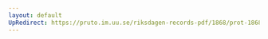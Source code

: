 ```yaml
---
layout: default
UpRedirect: https://pruto.im.uu.se/riksdagen-records-pdf/1868/prot-1868--ak--509.pdf
---
```

